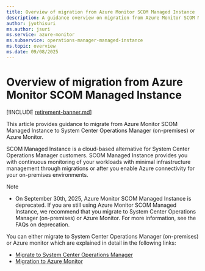 ```yaml
---
title: Overview of migration from Azure Monitor SCOM Managed Instance
description: A guidance overview on migration from Azure Monitor SCOM Managed Instance to System Center Operations Manager or Azure Monitor.
author: jyothisuri
ms.author: jsuri
ms.service: azure-monitor
ms.subservice: operations-manager-managed-instance
ms.topic: overview
ms.date: 09/08/2025
---
```


# Overview of migration from Azure Monitor SCOM Managed Instance

[!INCLUDE [retirement-banner.md](includes/retirement-banner.md)]

This article provides guidance to migrate from Azure Monitor SCOM Managed Instance to System Center Operations Manager (on-premises) or Azure Monitor.    

SCOM Managed Instance is a cloud-based alternative for System Center Operations Manager customers. SCOM Managed Instance provides you with continuous monitoring of your workloads with minimal infrastructure management through migrations or after you enable Azure connectivity for your on-premises environments.

> [!Note]
> - On September 30th, 2025, Azure Monitor SCOM Managed Instance is deprecated. If you are still using Azure Monitor SCOM Managed Instance, we recommend that you migrate to System Center Operations Manager (on-premises) or Azure Monitor. For more information, see the FAQs on deprecation.      

You can either migrate to System Center Operations Manager (on-premises) or Azure monitor which are explained in detail in the following links:
- [Migrate to System Center Operations Manager](migrate-to-operations-manager.md)  
- [Migration to Azure Monitor](migrate-to-azure-monitor.md)  


